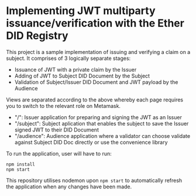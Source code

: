 # Implementing JWT multiparty issuance/verification with the Ether DID Registry

This project is a sample implementation of issuing and verifying a claim on a subject. It comprises of 3 logically separate stages:
* Issuance of JWT with a private claim by the Issuer
* Adding of JWT to Subject DID Document by the Subject
* Validation of Subject/Issuer DID Document and JWT payload by the Audience

Views are separated according to the above whereby each page requires you to switch to the relevant role on Metamask.
* "/": Issuer application for preparing and signing the JWT as an Issuer
* "/subject": Subject aplication that enables the subject to save the Issuer signed JWT to their DID Document
* "/audience": Audience application where a validator can choose validate against Subject DID Doc directly or use the convenience library

To run the application, user will have to run:
```
npm install
npm start
```

This repository utilises nodemon upon `npm start` to automatically refresh the application when any changes have been made.